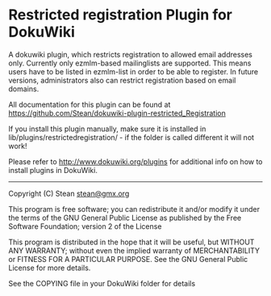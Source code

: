 Restricted registration Plugin for DokuWiki
=======================================

A dokuwiki plugin, which restricts registration to allowed email addresses only.
Currently only ezmlm-based mailinglists are supported.
This means users have to be listed in ezmlm-list in order to be able to register.
In future versions, administrators also can restrict registration based on email domains.

All documentation for this plugin can be found at
https://github.com/Stean/dokuwiki-plugin-restricted_Registration

If you install this plugin manually, make sure it is installed in
lib/plugins/restrictedregistration/ - if the folder is called different it
will not work!

Please refer to http://www.dokuwiki.org/plugins for additional info
on how to install plugins in DokuWiki.

----
Copyright (C) Stean <stean@gmx.org>

This program is free software; you can redistribute it and/or modify
it under the terms of the GNU General Public License as published by
the Free Software Foundation; version 2 of the License

This program is distributed in the hope that it will be useful,
but WITHOUT ANY WARRANTY; without even the implied warranty of
MERCHANTABILITY or FITNESS FOR A PARTICULAR PURPOSE.  See the
GNU General Public License for more details.

See the COPYING file in your DokuWiki folder for details
